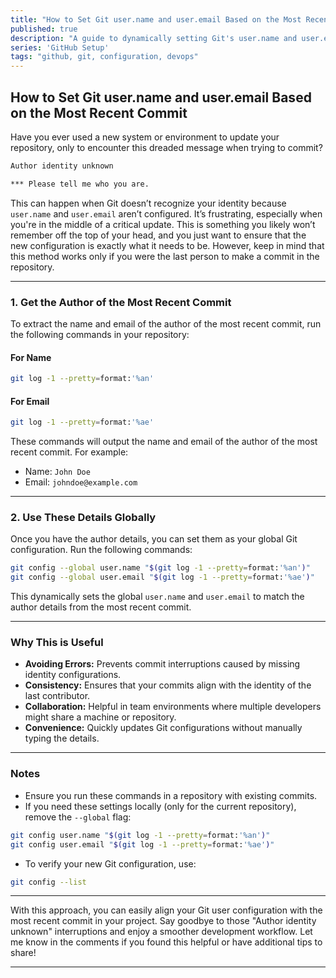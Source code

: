 ```yaml
---
title: "How to Set Git user.name and user.email Based on the Most Recent Commit"
published: true
description: "A guide to dynamically setting Git's user.name and user.email configurations using the author details of the most recent commit."
series: 'GitHub Setup'
tags: "github, git, configuration, devops"
---
```


## How to Set Git user.name and user.email Based on the Most Recent Commit

Have you ever used a new system or environment to update your repository, only to encounter this dreaded message when trying to commit?

```markdown
Author identity unknown

*** Please tell me who you are.
```

This can happen when Git doesn’t recognize your identity because `user.name` and `user.email` aren’t configured. It’s frustrating, especially when you're in the middle of a critical update. This is something you likely won’t remember off the top of your head, and you just want to ensure that the new configuration is exactly what it needs to be. However, keep in mind that this method works only if you were the last person to make a commit in the repository.

---

### 1. Get the Author of the Most Recent Commit

To extract the name and email of the author of the most recent commit, run the following commands in your repository:

#### For Name

```bash
git log -1 --pretty=format:'%an'
```

#### For Email

```bash
git log -1 --pretty=format:'%ae'
```

These commands will output the name and email of the author of the most recent commit. For example:

- Name: `John Doe`
- Email: `johndoe@example.com`

---

### 2. Use These Details Globally

Once you have the author details, you can set them as your global Git configuration. Run the following commands:

```bash
git config --global user.name "$(git log -1 --pretty=format:'%an')"
git config --global user.email "$(git log -1 --pretty=format:'%ae')"
```

This dynamically sets the global `user.name` and `user.email` to match the author details from the most recent commit.

---

### Why This is Useful

- **Avoiding Errors:** Prevents commit interruptions caused by missing identity configurations.
- **Consistency:** Ensures that your commits align with the identity of the last contributor.
- **Collaboration:** Helpful in team environments where multiple developers might share a machine or repository.
- **Convenience:** Quickly updates Git configurations without manually typing the details.

---

### Notes

- Ensure you run these commands in a repository with existing commits.
- If you need these settings locally (only for the current repository), remove the `--global` flag:

```bash
git config user.name "$(git log -1 --pretty=format:'%an')"
git config user.email "$(git log -1 --pretty=format:'%ae')"
```

- To verify your new Git configuration, use:

```bash
git config --list
```

---

With this approach, you can easily align your Git user configuration with the most recent commit in your project. Say goodbye to those "Author identity unknown" interruptions and enjoy a smoother development workflow. Let me know in the comments if you found this helpful or have additional tips to share!

---
